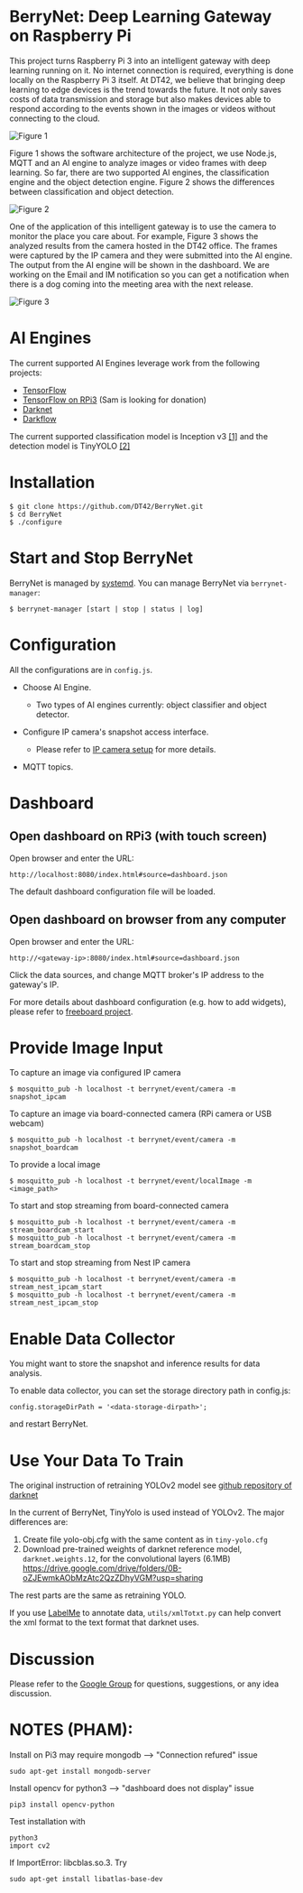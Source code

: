 # BerryNet: Deep Learning Gateway on Raspberry Pi

This project turns Raspberry Pi 3 into an intelligent gateway with deep learning running on it. No internet connection is required, everything is done locally on the Raspberry Pi 3 itself. At DT42, we believe that bringing deep learning to edge devices is the trend towards the future. It not only saves costs of data transmission and storage but also makes devices able to respond according to the events shown in the images or videos without connecting to the cloud.

![Figure 1](https://cloud.githubusercontent.com/assets/292790/25498295/0ab85618-2bba-11e7-90f3-45a792c79b3d.jpg)

Figure 1 shows the software architecture of the project, we use Node.js, MQTT and an AI engine to analyze images or video frames with deep learning. So far, there are two supported AI engines, the classification engine and the object detection engine. Figure 2 shows the differences between classification and object detection.

![Figure 2](https://cloud.githubusercontent.com/assets/292790/25520013/d9497738-2c2c-11e7-9693-3840647f2e1e.jpg)

One of the application of this intelligent gateway is to use the camera to monitor the place you care about. For example, Figure 3 shows the analyzed results from the camera hosted in the DT42 office. The frames were captured by the IP camera and they were submitted into the AI engine. The output from the AI engine will be shown in the dashboard. We are working on the Email and IM notification so you can get a notification when there is a dog coming into the meeting area with the next release.

![Figure 3](https://cloud.githubusercontent.com/assets/292790/25498294/0ab79976-2bba-11e7-9114-46e328d15a18.gif)

# AI Engines

The current supported AI Engines leverage work from the following projects:

* [TensorFlow](https://www.tensorflow.org/)
* [TensorFlow on RPi3](https://github.com/samjabrahams/tensorflow-on-raspberry-pi) (Sam is looking for donation)
* [Darknet](https://pjreddie.com/darknet/)
* [Darkflow](https://github.com/thtrieu/darkflow)

The current supported classification model is Inception v3 [[1]](https://arxiv.org/pdf/1512.00567.pdf) and the detection model is TinyYOLO [[2]](https://pjreddie.com/media/files/papers/YOLO9000.pdf)


# Installation

```
$ git clone https://github.com/DT42/BerryNet.git
$ cd BerryNet
$ ./configure
```

# Start and Stop BerryNet

BerryNet is managed by [systemd](https://freedesktop.org/wiki/Software/systemd/). You can manage BerryNet via `berrynet-manager`:

```
$ berrynet-manager [start | stop | status | log]
```

# Configuration

All the configurations are in `config.js`.

* Choose AI Engine.

  * Two types of AI engines currently: object classifier and object detector.

* Configure IP camera's snapshot access interface.

  * Please refer to [IP camera setup](doc/ipcam.md) for more details.

* MQTT topics.


# Dashboard

## Open dashboard on RPi3 (with touch screen)

Open browser and enter the URL:

`http://localhost:8080/index.html#source=dashboard.json`

The default dashboard configuration file will be loaded.

## Open dashboard on browser from any computer

Open browser and enter the URL:

`http://<gateway-ip>:8080/index.html#source=dashboard.json`

Click the data sources, and change MQTT broker's IP address to the gateway's IP.

For more details about dashboard configuration (e.g. how to add widgets), please refer to [freeboard project](https://github.com/Freeboard/freeboard).


# Provide Image Input

To capture an image via configured IP camera

```
$ mosquitto_pub -h localhost -t berrynet/event/camera -m snapshot_ipcam
```

To capture an image via board-connected camera (RPi camera or USB webcam)

```
$ mosquitto_pub -h localhost -t berrynet/event/camera -m snapshot_boardcam
```

To provide a local image

```
$ mosquitto_pub -h localhost -t berrynet/event/localImage -m <image_path>
```

To start and stop streaming from board-connected camera

```
$ mosquitto_pub -h localhost -t berrynet/event/camera -m stream_boardcam_start
$ mosquitto_pub -h localhost -t berrynet/event/camera -m stream_boardcam_stop
```

To start and stop streaming from Nest IP camera

```
$ mosquitto_pub -h localhost -t berrynet/event/camera -m stream_nest_ipcam_start
$ mosquitto_pub -h localhost -t berrynet/event/camera -m stream_nest_ipcam_stop
```


# Enable Data Collector

You might want to store the snapshot and inference results for data analysis.

To enable data collector, you can set the storage directory path in config.js:

```
config.storageDirPath = '<data-storage-dirpath>';
```

and restart BerryNet.


# Use Your Data To Train

The original instruction of retraining YOLOv2 model see [github repository of darknet](https://github.com/AlexeyAB/darknet#how-to-train-to-detect-your-custom-objects)

In the current of BerryNet, TinyYolo is used instead of YOLOv2. 
The major differences are:

1. Create file yolo-obj.cfg with the same content as in `tiny-yolo.cfg`
2. Download pre-trained weights of darknet reference model, `darknet.weights.12`, for the convolutional layers (6.1MB)
https://drive.google.com/drive/folders/0B-oZJEwmkAObMzAtc2QzZDhyVGM?usp=sharing

The rest parts are the same as retraining YOLO.

If you use [LabelMe](http://labelme.csail.mit.edu/Release3.0/) to annotate data, `utils/xmlTotxt.py` can help convert the xml format to the text format that darknet uses.


# Discussion

Please refer to the [Google Group](https://groups.google.com/a/dt42.io/d/forum/berrynet) for questions, suggestions, or any idea discussion.

# NOTES (PHAM):

Install on Pi3 may require mongodb --> "Connection refured" issue
```
sudo apt-get install mongodb-server
```
Install opencv for python3 --> "dashboard does not display" issue
```
pip3 install opencv-python
```
Test installation with
```
python3
import cv2
```
If ImportError: libcblas.so.3. Try
```
sudo apt-get install libatlas-base-dev
```
